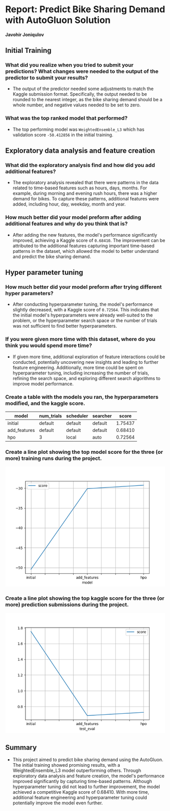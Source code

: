 # Report: Predict Bike Sharing Demand with AutoGluon Solution
#### Javohir Joniqulov

## Initial Training
### What did you realize when you tried to submit your predictions? What changes were needed to the output of the predictor to submit your results?
- The output of the predictor needed some adjustments to match the Kaggle submission format. Specifically, the output needed to be rounded to the nearest integer, as the bike sharing demand should be a whole number, and negative values needed to be set to zero.

### What was the top ranked model that performed?
- The top performing model was `WeightedEnsemble_L3` which has validation score `-50.412856` in the initial training.

## Exploratory data analysis and feature creation
### What did the exploratory analysis find and how did you add additional features?
- The exploratory analysis revealed that there were patterns in the data related to time-based features such as hours, days, months. For example, during morning and evening rush hours, there was a higher demand for bikes. To capture these patterns, additional features were added, including hour, day, weekday, month and year.

### How much better did your model preform after adding additional features and why do you think that is?
- After adding the new features, the model's performance significantly improved, achieving a Kaggle score of `0.68410`. The improvement can be attributed to the additional features capturing important time-based patterns in the dataset, which allowed the model to better understand and predict the bike sharing demand.

## Hyper parameter tuning
### How much better did your model preform after trying different hyper parameters?
- After conducting hyperparameter tuning, the model's performance slightly decreased, with a Kaggle score of `0.72564`. This indicates that the initial model's hyperparameters were already well-suited to the problem, or the hyperparameter search space or the number of trials was not sufficient to find better hyperparameters.

### If you were given more time with this dataset, where do you think you would spend more time?
- If given more time, additional exploration of feature interactions could be conducted, potentially uncovering new insights and leading to further feature engineering. Additionally, more time could be spent on hyperparameter tuning, including increasing the number of trials, refining the search space, and exploring different search algorithms to improve model performance.

### Create a table with the models you ran, the hyperparameters modified, and the kaggle score.
|model|num_trials|scheduler|searcher|score|
|--|--|--|--|--|
|initial|default|default|default|1.75437|
|add_features|default|default|default|0.68410|
|hpo|3|local|auto|0.72564|

### Create a line plot showing the top model score for the three (or more) training runs during the project.

![model_train_score.png](img/my_model_train_score.png)

### Create a line plot showing the top kaggle score for the three (or more) prediction submissions during the project.

![model_test_score.png](img/my_model_test_score.png)

## Summary
- This project aimed to predict bike sharing demand using the AutoGluon. The initial training showed promising results, with a WeightedEnsemble_L3 model outperforming others. Through exploratory data analysis and feature creation, the model's performance improved significantly by capturing time-based patterns. Although hyperparameter tuning did not lead to further improvement, the model achieved a competitive Kaggle score of 0.68410. With more time, additional feature engineering and hyperparameter tuning could potentially improve the model even further.
